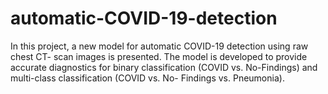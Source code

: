 # automatic-COVID-19-detection
In this project, a new model for automatic COVID-19 detection using raw chest CT- scan images is presented. The model is developed to provide accurate diagnostics for binary classification (COVID vs. No-Findings) and multi-class classification (COVID vs. No- Findings vs. Pneumonia). 
